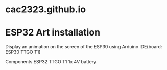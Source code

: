 # cac2323.github.io

# ESP32 Art installation

Display an animation on the screen of the ESP30 using Arduino IDE(board: ESP30 TTGO T1)

Components
ESP32 TTGO T1 
1x 4V battery
